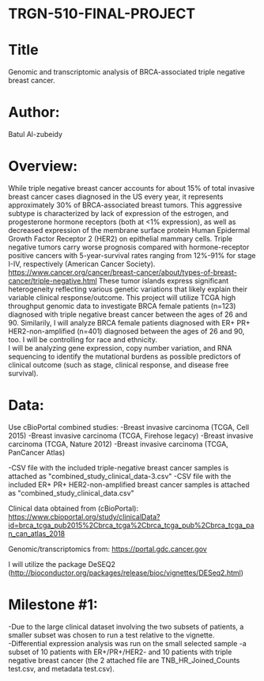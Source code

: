 # TRGN-510-FINAL-PROJECT

# Title

Genomic and transcriptomic analysis of BRCA-associated triple negative breast cancer.

# Author:

Batul Al-zubeidy

# Overview:

While triple negative breast cancer accounts for about 15% of total invasive breast cancer cases diagnosed in the US every year, it represents approximately 30% of BRCA-associated breast tumors.  This aggressive subtype is characterized by lack of expression of the estrogen, and progesterone hormone receptors (both at <1% expression), as well as decreased expression of the membrane surface protein Human Epidermal Growth Factor Receptor 2 (HER2) on epithelial mammary cells.    Triple negative tumors carry worse prognosis compared with hormone-receptor positive cancers with 5-year-survival rates ranging from 12%-91% for stage I-IV, respectively (American Cancer Society).  
https://www.cancer.org/cancer/breast-cancer/about/types-of-breast-cancer/triple-negative.html
	These tumor islands express significant heterogeneity reflecting various genetic variations that likely explain their variable clinical response/outcome.  This project will utilize TCGA high throughput genomic data to investigate BRCA female patients (n=123) diagnosed with triple negative breast cancer between the ages of 26 and 90.  Similarily, I will analyze BRCA female patients diagnosed with ER+ PR+ HER2-non-amplified (n=401) diagnosed between the ages of 26 and 90, too.  I will be controlling for race and ethnicity.  
I will be analyzing gene expression, copy number variation, and RNA sequencing  to identify the mutational burdens as possible predictors of clinical outcome (such as stage, clinical response, and disease free survival).  

# Data:

Use cBioPortal combined studies: 
-Breast invasive carcinoma (TCGA, Cell 2015)
-Breast invasive carcinoma (TCGA, Firehose legacy)
-Breast invasive carcinoma (TCGA, Nature 2012)
-Breast invasive carcinoma (TCGA, PanCancer Atlas)

-CSV file with the included triple-negative breast cancer samples is attached as "combined_study_clinical_data-3.csv"
-CSV file with the included ER+ PR+ HER2-non-amplified breast cancer samples is attached as "combined_study_clinical_data.csv"

Clinical data obtained from (cBioPortal):
https://www.cbioportal.org/study/clinicalData?id=brca_tcga_pub2015%2Cbrca_tcga%2Cbrca_tcga_pub%2Cbrca_tcga_pan_can_atlas_2018

Genomic/transcriptomics from: 
https://portal.gdc.cancer.gov

I will utilize the package DeSEQ2 (http://bioconductor.org/packages/release/bioc/vignettes/DESeq2.html)

# Milestone #1:
-Due to the large clinical dataset involving the two subsets of patients, a smaller subset was chosen to run a test relative to the vignette.  
-Differential expression analysis was run on the small selected sample
	-a subset of 10 patients with ER+/PR+/HER2- and 10 patients with triple negative breast cancer (the 2 attached file are TNB_HR_Joined_Counts test.csv, and metadata test.csv).  
